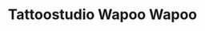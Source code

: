 ---
title: "Tattoostudio Wapoo Wapoo"
url: /lindenberg-im-allgaeu/tattoostudio-wapoo-wapoo/
shop: Tattoo
---